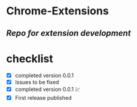 # Chrome-Extensions

## _Repo for extension development_

# checklist 
- [X] completed version 0.0.1
- [X] Issues to be fixed
- [X] completed version 0.0.1 💹
- [X] First release published
